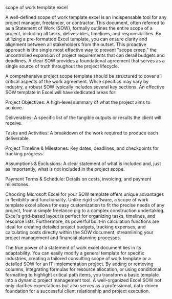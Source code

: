 scope of work template excel


A well-defined scope of work template excel is an indispensable tool for any project manager, freelancer, or contractor. This document, often referred to as a Statement of Work (SOW), formally outlines the entire scope of a project, including all tasks, deliverables, timelines, and responsibilities. By utilizing a pre-formatted Excel template, you can ensure clarity and alignment between all stakeholders from the outset. This proactive approach is the single most effective way to prevent \"scope creep,\" the uncontrolled expansion of project requirements that can derail budgets and deadlines. A clear SOW provides a foundational agreement that serves as a single source of truth throughout the project lifecycle.



A comprehensive project scope template should be structured to cover all critical aspects of the work agreement. While specifics may vary by industry, a robust SOW typically includes several key sections. An effective SOW template in Excel will have dedicated areas for:



 
Project Objectives: A high-level summary of what the project aims to achieve.

 
Deliverables: A specific list of the tangible outputs or results the client will receive.

 
Tasks and Activities: A breakdown of the work required to produce each deliverable.

 
Project Timeline & Milestones: Key dates, deadlines, and checkpoints for tracking progress.

 
Assumptions & Exclusions: A clear statement of what is included and, just as importantly, what is not included in the project scope.

 
Payment Terms & Schedule: Details on costs, invoicing, and payment milestones.





Choosing Microsoft Excel for your SOW template offers unique advantages in flexibility and functionality. Unlike rigid software, a scope of work template excel allows for easy customization to fit the precise needs of any project, from a simple freelance gig to a complex construction undertaking. Excel's grid-based layout is perfect for organizing tasks, timelines, and resource lists. Furthermore, its powerful built-in calculation functions are ideal for creating detailed project budgets, tracking expenses, and calculating costs directly within the SOW document, streamlining your project management and financial planning processes.



The true power of a statement of work excel document lies in its adaptability. You can easily modify a general template for specific industries, creating a tailored consulting scope of work template or a detailed SOW for an IT implementation project. By adding or removing columns, integrating formulas for resource allocation, or using conditional formatting to highlight critical path items, you transform a basic template into a dynamic project management tool. A well-organized Excel SOW not only clarifies expectations but also serves as a professional, data-driven foundation for a successful client relationship and project execution.
